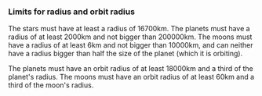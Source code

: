 

### Limits for radius and orbit radius
The stars must have at least a radius of 16700km.
The planets must have a radius of at least 2000km and not bigger than 200000km.
The moons must have a radius of at least 6km and not bigger than 10000km, and can neither have a radius bigger than half the size of the planet (which it is orbiting).

The planets must have an orbit radius of at least 18000km and a third of the planet's radius.
The moons must have an orbit radius of at least 60km and a third of the moon's radius.


